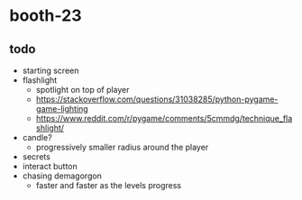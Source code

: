 # booth-23

## todo
* starting screen
* flashlight
  * spotlight on top of player
  * https://stackoverflow.com/questions/31038285/python-pygame-game-lighting
  * https://www.reddit.com/r/pygame/comments/5cmmdg/technique_flashlight/
* candle?
  * progressively smaller radius around the player
* secrets
* interact button
* chasing demagorgon
  * faster and faster as the levels progress
